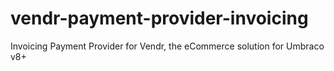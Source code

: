 # vendr-payment-provider-invoicing
Invoicing Payment Provider for Vendr, the eCommerce solution for Umbraco v8+
